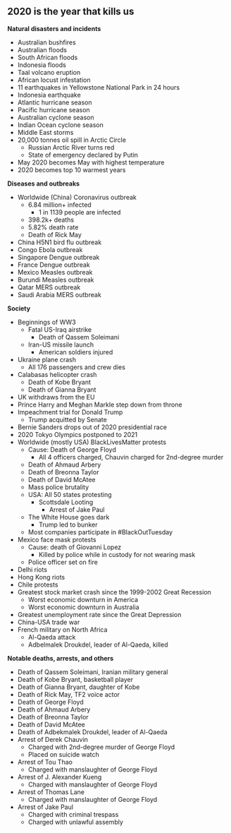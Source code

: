 ## 2020 is the year that kills us

**Natural disasters and incidents**
- Australian bushfires
- Australian floods
- South African floods
- Indonesia floods
- Taal volcano eruption
- African locust infestation
- 11 earthquakes in Yellowstone National Park in 24 hours
- Indonesia earthquake
- Atlantic hurricane season
- Pacific hurricane season
- Australian cyclone season
- Indian Ocean cyclone season
- Middle East storms
- 20,000 tonnes oil spill in Arctic Circle
    - Russian Arctic River turns red
    - State of emergency declared by Putin
- May 2020 becomes May with highest temperature
- 2020 becomes top 10 warmest years

**Diseases and outbreaks**
- Worldwide (China) Coronavirus outbreak
    - 6.84 million+ infected
        - 1 in 1139 people are infected
    - 398.2k+ deaths
    - 5.82% death rate
    - Death of Rick May
- China H5N1 bird flu outbreak
- Congo Ebola outbreak
- Singapore Dengue outbreak
- France Dengue outbreak
- Mexico Measles outbreak
- Burundi Measles outbreak
- Qatar MERS outbreak
- Saudi Arabia MERS outbreak

**Society**
- Beginnings of WW3
    - Fatal US-Iraq airstrike
        - Death of Qassem Soleimani
    - Iran-US missile launch
        - American soldiers injured
- Ukraine plane crash
    - All 176 passengers and crew dies
- Calabasas helicopter crash
    - Death of Kobe Bryant
    - Death of Gianna Bryant
- UK withdraws from the EU
- Prince Harry and Meghan Markle step down from throne
- Impeachment trial for Donald Trump
    - Trump acquitted by Senate
- Bernie Sanders drops out of 2020 presidential race
- 2020 Tokyo Olympics postponed to 2021
- Worldwide (mostly USA) BlackLivesMatter protests
    - Cause: Death of George Floyd
        - All 4 officers charged, Chauvin charged for 2nd-degree murder
    - Death of Ahmaud Arbery
    - Death of Breonna Taylor
    - Death of David McAtee
    - Mass police brutality
    - USA: All 50 states protesting
        - Scottsdale Looting
            - Arrest of Jake Paul
    - The White House goes dark
        - Trump led to bunker
    - Most companies participate in #BlackOutTuesday
- Mexico face mask protests
    - Cause: death of Giovanni Lopez
        - Killed by police while in custody for not wearing mask
    - Police officer set on fire
- Delhi riots
- Hong Kong riots
- Chile protests
- Greatest stock market crash since the 1999-2002 Great Recession
    - Worst economic downturn in America
    - Worst economic downturn in Australia
- Greatest unemployment rate since the Great Depression
- China-USA trade war
- French military on North Africa
    - Al-Qaeda attack
    - Adbelmalek Droukdel, leader of Al-Qaeda, killed

**Notable deaths, arrests, and others**
- Death of Qassem Soleimani, Iranian military general
- Death of Kobe Bryant, basketball player
- Death of Gianna Bryant, daughter of Kobe
- Death of Rick May, TF2 voice actor
- Death of George Floyd
- Death of Ahmaud Arbery
- Death of Breonna Taylor
- Death of David McAtee
- Death of Adbekmalek Droukdel, leader of Al-Qaeda
- Arrest of Derek Chauvin
    - Charged with 2nd-degree murder of George Floyd
    - Placed on suicide watch
- Arrest of Tou Thao
    - Charged with manslaughter of George Floyd
- Arrest of J. Alexander Kueng
    - Charged with manslaughter of George Floyd
- Arrest of Thomas Lane
    - Charged with manslaughter of George Floyd
- Arrest of Jake Paul
    - Charged with criminal trespass
    - Charged with unlawful assembly

